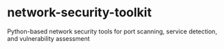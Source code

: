 # network-security-toolkit
Python-based network security tools for port scanning, service detection, and vulnerability assessment
